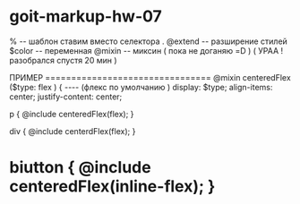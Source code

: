 # goit-markup-hw-07
% -- шаблон ставим вместо селектора .
@extend -- разширение стилей 
$color -- переменная 
@mixin -- миксин ( пока не доганяю =D ) ( УРАА ! разобрался спустя 20 мин )

ПРИМЕР ================================
@mixin centeredFlex ($type: flex ) {     ---- (флекс по умолчанию )
    display: $type;
    align-items: center;
    justify-content: center;
    
p {
   @include centeredFlex(flex);
 }
 
div {
   @include centerdFlex(flex);
}

biutton {
   @include centeredFlex(inline-flex);
}
======================================
